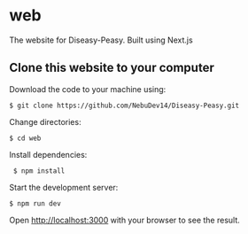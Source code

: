 # web

The website for Diseasy-Peasy. Built using Next.js

## Clone this website to your computer

Download the code to your machine using:

    $ git clone https://github.com/NebuDev14/Diseasy-Peasy.git

Change directories:

    $ cd web

Install dependencies:

     $ npm install

Start the development server:

    $ npm run dev

Open [http://localhost:3000](http://localhost:3000) with your browser to see the result.
